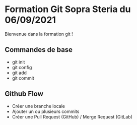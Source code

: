 # Formation Git Sopra Steria du 06/09/2021

Bienvenue dans la formation git !

## Commandes de base

* git init
* git config
* git add
* git commit

## Github Flow

* Créer une branche locale
* Ajouter un ou plusieurs commits
* Créer une Pull Request (GitHub) / Merge Request (GitLab)
